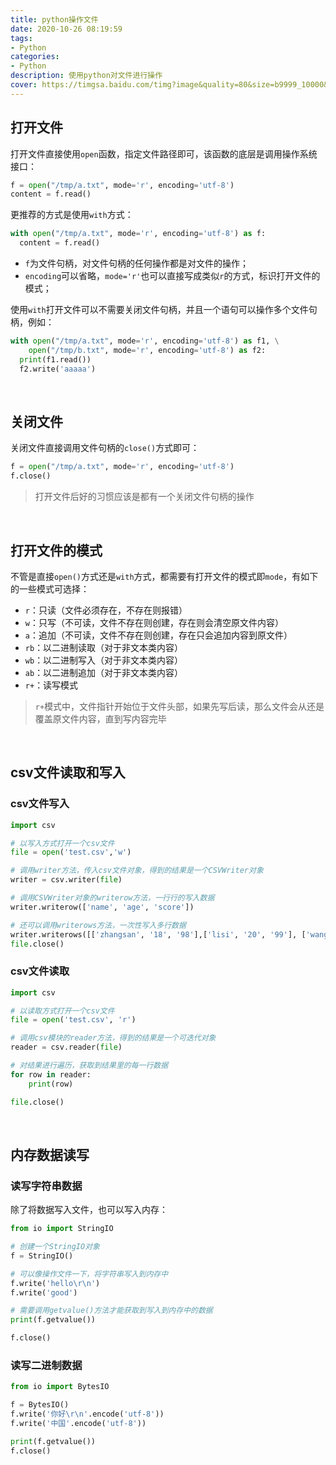 ```yaml
---
title: python操作文件
date: 2020-10-26 08:19:59
tags:
- Python
categories:
- Python
description: 使用python对文件进行操作
cover: https://timgsa.baidu.com/timg?image&quality=80&size=b9999_10000&sec=1603681736837&di=166ad22f5d68c3a17c6abc88e020ce98&imgtype=0&src=http%3A%2F%2Fimage.bubuko.com%2Finfo%2F201912%2F20191209101647542957.jpg
---
```




## 打开文件

打开文件直接使用`open`函数，指定文件路径即可，该函数的底层是调用操作系统接口：

```python
f = open("/tmp/a.txt", mode='r', encoding='utf-8')
content = f.read()
```



更推荐的方式是使用`with`方式：

```python
with open("/tmp/a.txt", mode='r', encoding='utf-8') as f:
  content = f.read()
```



- `f`为文件句柄，对文件句柄的任何操作都是对文件的操作；
- `encoding`可以省略，`mode='r'`也可以直接写成类似`r`的方式，标识打开文件的模式；



使用`with`打开文件可以不需要关闭文件句柄，并且一个语句可以操作多个文件句柄，例如：

```python
with open("/tmp/a.txt", mode='r', encoding='utf-8') as f1, \
    open("/tmp/b.txt", mode='r', encoding='utf-8') as f2:
  print(f1.read())  
  f2.write('aaaaa')
```





<br>



## 关闭文件

关闭文件直接调用文件句柄的`close()`方式即可：

```python
f = open("/tmp/a.txt", mode='r', encoding='utf-8')
f.close()
```



> 打开文件后好的习惯应该是都有一个关闭文件句柄的操作



<br>



## 打开文件的模式

不管是直接`open()`方式还是`with`方式，都需要有打开文件的模式即`mode`，有如下的一些模式可选择：

- `r`：只读（文件必须存在，不存在则报错）
- `w`：只写（不可读，文件不存在则创建，存在则会清空原文件内容）
- `a`：追加（不可读，文件不存在则创建，存在只会追加内容到原文件）
- `rb`：以二进制读取（对于非文本类内容）
- `wb`：以二进制写入（对于非文本类内容）
- `ab`：以二进制追加（对于非文本类内容）
- `r+`：读写模式



> `r+`模式中，文件指针开始位于文件头部，如果先写后读，那么文件会从还是覆盖原文件内容，直到写内容完毕



<br>



## csv文件读取和写入



### csv文件写入

```python
import csv

# 以写入方式打开一个csv文件
file = open('test.csv','w')

# 调用writer方法，传入csv文件对象，得到的结果是一个CSVWriter对象
writer = csv.writer(file)

# 调用CSVWriter对象的writerow方法，一行行的写入数据
writer.writerow(['name', 'age', 'score'])

# 还可以调用writerows方法，一次性写入多行数据
writer.writerows([['zhangsan', '18', '98'],['lisi', '20', '99'], ['wangwu', '17', '90'], ['jerry', '19', '95']])
file.close()
```



### csv文件读取

```python
import csv

# 以读取方式打开一个csv文件
file = open('test.csv', 'r')

# 调用csv模块的reader方法，得到的结果是一个可迭代对象
reader = csv.reader(file)

# 对结果进行遍历，获取到结果里的每一行数据
for row in reader:
    print(row)

file.close()
```



<br>



## 内存数据读写



### 读写字符串数据

除了将数据写入文件，也可以写入内存：

```python
from io import StringIO

# 创建一个StringIO对象
f = StringIO()

# 可以像操作文件一下，将字符串写入到内存中
f.write('hello\r\n')
f.write('good')

# 需要调用getvalue()方法才能获取到写入到内存中的数据
print(f.getvalue())

f.close()
```



### 读写二进制数据

```python
from io import BytesIO

f = BytesIO()
f.write('你好\r\n'.encode('utf-8'))
f.write('中国'.encode('utf-8'))

print(f.getvalue())
f.close()
```



